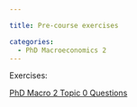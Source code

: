 ```yaml
---

title: Pre-course exercises

categories:
  - PhD Macroeconomics 2
---
```

Exercises:

<object data="https://www.tholden.org/wp-content/uploads/2018/05/PhD-Macro-2-Topic-0-Questions.pdf" type="application/pdf" width="100%" height="100%"><a href="https://www.tholden.org/wp-content/uploads/2018/05/PhD-Macro-2-Topic-0-Questions.pdf">PhD Macro 2 Topic 0 Questions</a></object>

